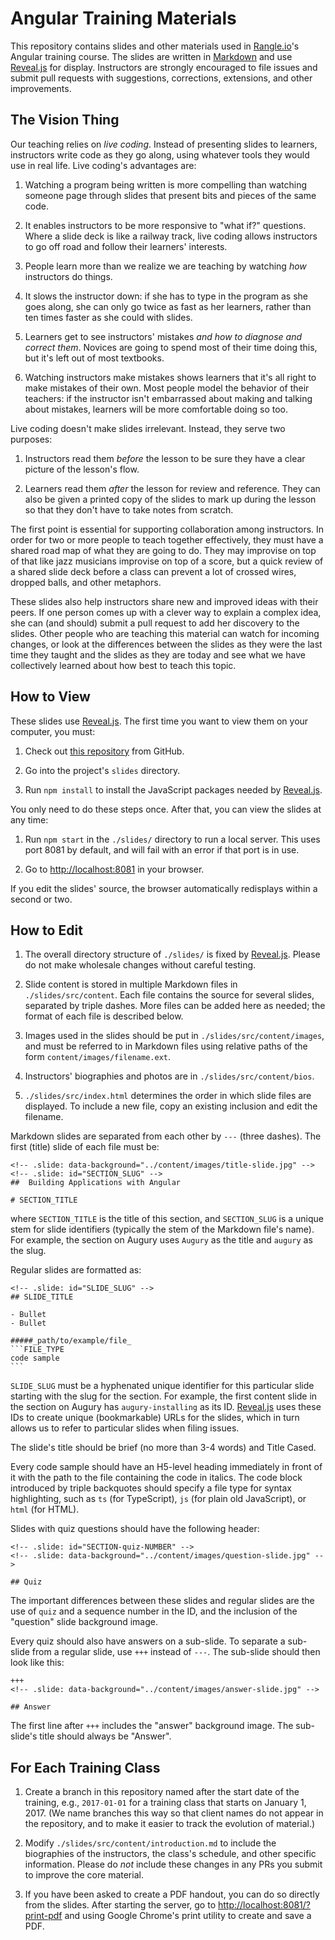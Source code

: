 # Angular Training Materials

This repository contains slides and other materials
used in [Rangle.io][rangle]'s Angular training course.
The slides are written in [Markdown][markdown]
and use [Reveal.js][reveal] for display.
Instructors are strongly encouraged to file issues and submit pull requests
with suggestions, corrections, extensions, and other improvements.

## The Vision Thing

Our teaching relies on *live coding*.
Instead of presenting slides to learners,
instructors write code as they go along,
using whatever tools they would use in real life.
Live coding's advantages are:

1.  Watching a program being written is more compelling than watching
    someone page through slides that present bits and pieces of the same
    code.

1.  It enables instructors to be more responsive to "what if?"
    questions. Where a slide deck is like a railway track, live coding
    allows instructors to go off road and follow their learners'
    interests.

1.  People learn more than we realize we are teaching by watching
    *how* instructors do things.

1.  It slows the instructor down: if she has to type in the program as
    she goes along, she can only go twice as fast as her learners,
    rather than ten times faster as she could with slides.

1.  Learners get to see instructors' mistakes *and how to diagnose
    and correct them*. Novices are going to spend most of their time
    doing this, but it's left out of most textbooks.

1.  Watching instructors make mistakes shows learners that it's all
    right to make mistakes of their own.  Most people model the behavior of
    their teachers: if the instructor isn't embarrassed about making and
    talking about mistakes, learners will be more comfortable doing so
    too.

Live coding doesn't make slides irrelevant.
Instead, they serve two purposes:

1.  Instructors read them *before* the lesson to be sure they have a
    clear picture of the lesson's flow.

1.  Learners read them *after* the lesson for review and reference.
    They can also be given a printed copy of the slides to mark up
    during the lesson so that they don't have to take notes from
    scratch.

The first point is essential for supporting collaboration among instructors.
In order for two or more people to teach together effectively,
they must have a shared road map of what they are going to do.
They may improvise on top of that like jazz musicians improvise on top of a score,
but a quick review of a shared slide deck before a class
can prevent a lot of crossed wires, dropped balls, and other metaphors.

These slides also help instructors share new and improved ideas with their peers.
If one person comes up with a clever way to explain a complex idea,
she can (and should) submit a pull request to add her discovery to the slides.
Other people who are teaching this material can watch for incoming changes,
or look at the differences between the slides as they were the last time they taught
and the slides as they are today
and see what we have collectively learned about how best to teach this topic.

## How to View

These slides use [Reveal.js][reveal].
The first time you want to view them on your computer,
you must:

1.  Check out [this repository][repo] from GitHub.

1.  Go into the project's `slides` directory.

1.  Run `npm install` to install the JavaScript packages needed by [Reveal.js][reveal].

You only need to do these steps once.
After that,
you can view the slides at any time:

1.  Run `npm start` in the `./slides/` directory to run a local server.
    This uses port 8081 by default,
    and will fail with an error if that port is in use.

1.  Go to [http://localhost:8081](http://localhost:8081/) in your browser.

If you edit the slides' source,
the browser automatically redisplays within a second or two.

## How to Edit

1.  The overall directory structure of `./slides/` is fixed by [Reveal.js][reveal].
    Please do not make wholesale changes without careful testing.

1.  Slide content is stored in multiple Markdown files in `./slides/src/content`.
    Each file contains the source for several slides, separated by triple dashes.
    More files can be added here as needed;
    the format of each file is described below.

1.  Images used in the slides should be put in `./slides/src/content/images`,
    and must be referred to in Markdown files using relative paths of the form
    `content/images/filename.ext`.

1.  Instructors' biographies and photos are in `./slides/src/content/bios`.

1.  `./slides/src/index.html` determines the order in which slide files are displayed.
    To include a new file, copy an existing inclusion and edit the filename.

Markdown slides are separated from each other by `---` (three dashes).
The first (title) slide of each file must be:

~~~
<!-- .slide: data-background="../content/images/title-slide.jpg" -->
<!-- .slide: id="SECTION_SLUG" -->
##  Building Applications with Angular

# SECTION_TITLE
~~~

where `SECTION_TITLE` is the title of this section, and `SECTION_SLUG`
is a unique stem for slide identifiers (typically the stem of the
Markdown file's name).  For example, the section on Augury uses
`Augury` as the title and `augury` as the slug.

Regular slides are formatted as:

~~~
<!-- .slide: id="SLIDE_SLUG" -->
## SLIDE_TITLE

- Bullet
- Bullet

#####_path/to/example/file_
```FILE_TYPE
code sample
```
~~~

`SLIDE_SLUG` must be a hyphenated unique identifier for this particular slide
starting with the slug for the section.  For example, the first content slide
in the section on Augury has `augury-installing` as its ID.  [Reveal.js][reveal]
uses these IDs to create unique (bookmarkable) URLs for the slides, which in
turn allows us to refer to particular slides when filing issues.

The slide's title should be brief (no more than 3-4 words) and Title Cased.

Every code sample should have an H5-level heading immediately in front
of it with the path to the file containing the code in italics.  The
code block introduced by triple backquotes should specify a file type
for syntax highlighting, such as `ts` (for TypeScript), `js` (for plain
old JavaScript), or `html` (for HTML).

Slides with quiz questions should have the following header:

~~~
<!-- .slide: id="SECTION-quiz-NUMBER" -->
<!-- .slide: data-background="../content/images/question-slide.jpg" -->

## Quiz
~~~

The important differences between these slides and regular slides are
the use of `quiz` and a sequence number in the ID, and the inclusion
of the "question" slide background image.

Every quiz should also have answers on a sub-slide.  To separate a
sub-slide from a regular slide, use `+++` instead of `---`.  The
sub-slide should then look like this:

~~~
+++
<!-- .slide: data-background="../content/images/answer-slide.jpg" -->

## Answer
~~~

The first line after `+++` includes the "answer" background image.
The sub-slide's title should always be "Answer".

## For Each Training Class

1.  Create a branch in this repository named after the start date of the training,
    e.g., `2017-01-01` for a training class that starts on January 1, 2017.
    (We name branches this way so that client names do not appear in the repository,
    and to make it easier to track the evolution of material.)

1.  Modify `./slides/src/content/introduction.md` to include the biographies of the instructors,
    the class's schedule, and other specific information.
    Please do *not* include these changes in any PRs you submit to improve the core material.

1.  If you have been asked to create a PDF handout,
    you can do so directly from the slides.
    After starting the server,
    go to [http://localhost:8081/?print-pdf](http://localhost:8081/?print-pdf)
    and using Google Chrome's print utility to create and save a PDF.

[markdown]: https://en.wikipedia.org/wiki/Markdown
[rangle]: http://rangle.io
[repo]: https://github.com/rangle/angular-training-slides
[reveal]: http://lab.hakim.se/reveal-js/
